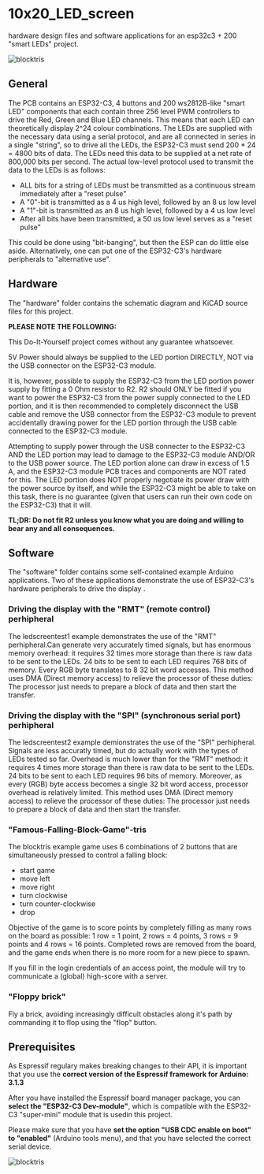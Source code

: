 # 10x20_LED_screen
hardware design files and software applications for an esp32c3 + 200 "smart LEDs"  project.

![blocktris](https://hackwinkel.nl/blocktris1.jpg)

## General

The PCB contains an ESP32-C3, 4 buttons and 200 ws2812B-like "smart LED" components that each contain three 256 level PWM controllers to drive the Red, Green and Blue LED channels. This means that each LED can theoretically display 2^24 colour combinations. The LEDs are supplied with the necessary data using a serial protocol, and are all connected in series in a single "string", so to drive all the LEDs, the ESP32-C3 must send 200 * 24 = 4800 bits of data. The LEDs need this data to be supplied at a net rate of 800,000 bits per second.
The actual low-level protocol used to transmit the data to the LEDs is as follows:

- ALL bits for a string of LEDs must be transmitted as a continuous stream immediately after a "reset pulse"
- A "0"-bit is transmitted as a 4 us high level, followed by an 8 us low level
- A "1"-bit is transmitted as an 8 us high level, followed by a 4 us low level
- After all bits have been transmitted, a 50 us low level serves as a "reset pulse"


This could be done using "bit-banging", but then the ESP can do little else aside. Alternatively, one can put one of the ESP32-C3's hardware peripherals to "alternative use".

## Hardware

The "hardware" folder contains the schematic diagram and KiCAD source files for this project.

__PLEASE NOTE THE FOLLOWING:__

This Do-It-Yourself project comes without any guarantee whatsoever.

5V Power should always be supplied to the LED portion DIRECTLY, NOT via the USB connector on the ESP32-C3 module.

It is, however, possible to supply the ESP32-C3 from the LED portion power supply by fitting a 0 Ohm resistor to R2. R2 should ONLY be fitted if you want to power the ESP32-C3 from the power supply connected to the LED portion, and it is then recommended to completely disconnect the USB cable and remove the USB connector from the ESP32-C3 module to prevent accidentally drawing power for the LED portion through the USB cable connected to the ESP32-C3 module.

Attempting to supply power through the USB connecter to the ESP32-C3 AND the LED portion may lead to damage to the ESP32-C3 module AND/OR to the USB power source. The LED portion alone can draw in excess of 1.5 A, and the ESP32-C3 module PCB traces and components are NOT rated for this. The LED portion does NOT properly negotiate its power draw with the power source by itself, and while the ESP32-C3 might be able to take on this task, there is no guarantee (given that users can run their own code on the ESP32-C3) that it will.


__TL;DR: Do not fit R2 unless you know what you are doing and willing to bear any and all consequences.__


## Software

The "software" folder contains some self-contained example Arduino applications. Two of these applications demonstrate the use of ESP32-C3's hardware peripherals to drive the display
.
### Driving the display with the "RMT" (remote control) perhipheral

The ledscreentest1 example demonstrates the use of the "RMT" perhipheral.Can generate very accurately timed signals, but has enormous memory overhead: it requires 32 times more storage than there is raw data to be sent to the LEDs. 24 bits to be sent to each LED requires 768 bits of memory. Every RGB byte translates to 8 32 bit word accesses. This method uses DMA (Direct memory access) to relieve the processor of these duties: The processor just needs to prepare a block of data and then start the transfer.

### Driving the display with the "SPI" (synchronous serial port) perhipheral 

The ledscreentest2 example demionstrates the use of the "SPI" perhipheral. Signals are less accuratly timed, but do actually work with the types of LEDs tested so far. Overhead is much lower than for the "RMT" method: it requires 4 times more storage than there is raw data to be sent to the LEDs. 24 bits to be sent to each LED requires 96 bits of memory. Moreover, as every (RGB) byte access becomes a single 32 bit word access, processor overhead is relatively limited. This method uses DMA (Direct memory access) to relieve the processor of these duties: The processor just needs to prepare a block of data and then start the transfer.

### "Famous-Falling-Block-Game"-tris

The blocktris example game uses 6 combinations of 2 buttons that are simultaneously pressed to control a falling block:

- start game
- move left
- move right
- turn clockwise
- turn counter-clockwise
- drop

Objective of the game is to score points by completely filling as many rows on the board as possible: 1 row = 1 point, 2 rows = 4 points, 3 rows = 9 points and 4 rows = 16 points. Completed rows are removed from the board, and the game ends when there is no more room for a new piece to spawn.

If you fill in the login credentials of an access point, the module will try to communicate a (global) high-score with a server.

### "Floppy brick"

Fly a brick, avoiding increasingly difficult obstacles along it's path by commanding it to flop using the "flop" button.


## Prerequisites

As Espressif regulary makes breaking changes to their API, it is important that you use the __correct version of the Espressif framework for Arduino: 3.1.3__

After you have installed the Espressif board manager package, you can __select the "ESP32-C3 Dev-module"__, which is compatible with the ESP32-C3 "super-mini" module that is usedin this project.

Please make sure that you have __set the option "USB CDC enable on boot" to "enabled"__ (Arduino tools menu), and that you have selected the correct serial device.


![blocktris](https://hackwinkel.nl/blocktris.gif)
